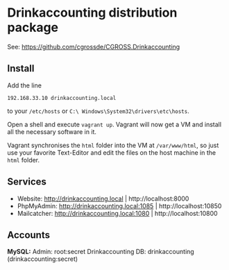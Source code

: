 # Drinkaccounting distribution package

See: https://github.com/cgrossde/CGROSS.Drinkaccounting

## Install

Add the line

```
192.168.33.10 drinkaccounting.local
```

to your `/etc/hosts` or `C:\ Windows\System32\drivers\etc\hosts`.

Open a shell and execute `vagrant up`. Vagrant will now get a VM and install all the necessary software in it.

Vagrant synchronises the `html` folder into the VM at `/var/www/html`, so just use your favorite Text-Editor and edit the files on the host machine in the `html` folder.

## Services

* Website: http://drinkaccounting.local | http://localhost:8000
* PhpMyAdmin: http://drinkaccounting.local:1085 | http://localhost:10850
* Mailcatcher: http://drinkaccounting.local:1080 | http://localhost:10800

## Accounts

**MySQL:**
Admin: root:secret
Drinkaccounting DB: drinkaccounting (drinkaccounting:secret)
